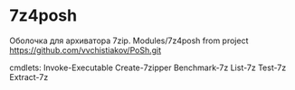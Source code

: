 # 7z4posh
Оболочка для архиватора 7zip.
Modules/7z4posh from project https://github.com/vvchistiakov/PoSh.git

cmdlets:
Invoke-Executable
Create-7zipper
Benchmark-7z
List-7z
Test-7z
Extract-7z
